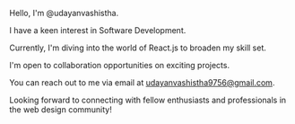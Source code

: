 Hello, I'm @udayanvashistha.

I have a keen interest in Software Development.

 Currently, I'm diving into the world of React.js to broaden my skill set.

I'm open to collaboration opportunities on exciting projects.

You can reach out to me via email at udayanvashistha9756@gmail.com.

Looking forward to connecting with fellow enthusiasts and professionals in the web design community!


